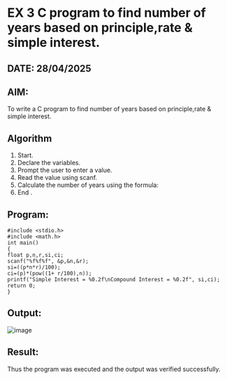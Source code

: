 # EX 3 C program to find number of years based on principle,rate & simple interest.
## DATE: 28/04/2025
## AIM:
To write a C program to find number of years based on principle,rate & simple interest.

## Algorithm
1. Start.
2. Declare the variables.
3. Prompt the user to enter a value.
4. Read the value using scanf.
5. Calculate the number of years using the formula:
6. End .  

## Program:
```
#include <stdio.h>
#include <math.h>
int main()
{
float p,n,r,si,ci;
scanf("%f%f%f", &p,&n,&r);
si=((p*n*r)/100);
ci=(p)*(pow((1+ r/100),n));
printf("Simple Interest = %0.2f\nCompound Interest = %0.2f", si,ci);
return 0;
}
```

## Output:

![image](https://github.com/user-attachments/assets/e8464d9d-070b-42cf-9b85-b23121692756)


## Result:
Thus the program was executed and the output was verified successfully.
